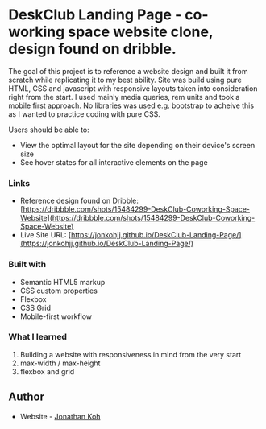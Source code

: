 # DeskClub Landing Page - co-working space website clone, design found on dribble.

The goal of this project is to reference a website design and built it from scratch while replicating it to my best ability. Site was build using pure HTML, CSS and javascript with responsive layouts taken into consideration right from the start. I used mainly media queries, rem units and took a mobile first approach. No libraries was used e.g. bootstrap to acheive this as I wanted to practice coding with pure CSS.

Users should be able to:

- View the optimal layout for the site depending on their device's screen size
- See hover states for all interactive elements on the page

### Links
- Reference design found on Dribble: [https://dribbble.com/shots/15484299-DeskClub-Coworking-Space-Website](https://dribbble.com/shots/15484299-DeskClub-Coworking-Space-Website)
- Live Site URL: [https://jonkohjj.github.io/DeskClub-Landing-Page/](https://jonkohjj.github.io/DeskClub-Landing-Page/)


### Built with

- Semantic HTML5 markup
- CSS custom properties
- Flexbox
- CSS Grid
- Mobile-first workflow

### What I learned

1. Building a website with responsiveness in mind from the very start
2. max-width / max-height
3. flexbox and grid

## Author

- Website - [Jonathan Koh](https://jonathankoh.dev/)
